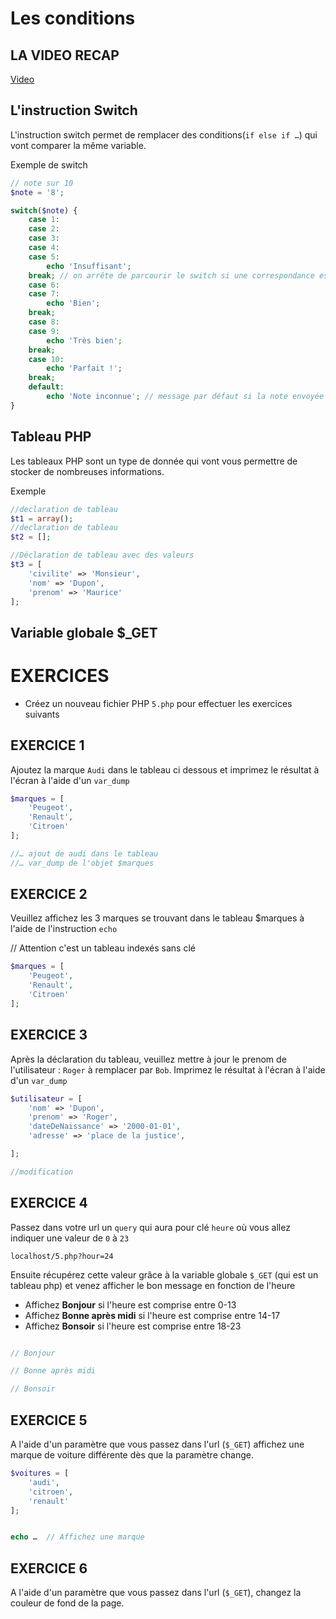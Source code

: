 # Les conditions

## LA VIDEO RECAP

[Video](https://www.youtube.com/watch?v=kbTIAUn2dZI)

## L'instruction Switch

L'instruction switch permet de remplacer des conditions(`if else if …`) qui vont comparer la même variable.

Exemple de switch

```php
// note sur 10
$note = '8';

switch($note) {
    case 1:
    case 2:
    case 3:
    case 4:
    case 5:
        echo 'Insuffisant';
    break; // on arrête de parcourir le switch si une correspondance est trouvée
    case 6:
    case 7:
        echo 'Bien';
    break;
    case 8:
    case 9:
        echo 'Très bien';
    break;
    case 10:
        echo 'Parfait !';
    break;
    default:
        echo 'Note inconnue'; // message par défaut si la note envoyée n'est pas connue
}

```

## Tableau PHP

Les tableaux PHP sont un type de donnée qui vont vous permettre de stocker de nombreuses informations.

Exemple

```php
//declaration de tableau
$t1 = array();
//declaration de tableau
$t2 = [];

//Déclaration de tableau avec des valeurs
$t3 = [
    'civilite' => 'Monsieur',
    'nom' => 'Dupon',
    'prenom' => 'Maurice'
];

```


## Variable globale $_GET



# EXERCICES

- Créez un nouveau fichier PHP `5.php` pour effectuer les exercices suivants

## EXERCICE 1

Ajoutez la marque `Audi` dans le tableau ci dessous et imprimez le résultat à l'écran à l'aide d'un `var_dump`

```php
$marques = [
    'Peugeot',
    'Renault',
    'Citroen'
];

//… ajout de audi dans le tableau
//… var_dump de l'objet $marques

```

## EXERCICE 2

Veuillez affichez les 3 marques se trouvant dans le tableau $marques à l'aide de l'instruction `echo`

// Attention c'est un tableau indexés sans clé

```php
$marques = [
    'Peugeot',
    'Renault',
    'Citroen'
];

```


## EXERCICE 3

Après la déclaration du tableau, veuillez mettre à jour le prenom de l'utilisateur : `Roger` à remplacer par `Bob`.
Imprimez le résultat à l'écran à l'aide d'un `var_dump`

```php
$utilisateur = [
    'nom' => 'Dupon',
    'prenom' => 'Roger',
    'dateDeNaissance' => '2000-01-01',
    'adresse' => 'place de la justice',

];

//modification

```



## EXERCICE 4

Passez dans votre url un `query` qui aura pour clé `heure`  où vous allez indiquer une valeur de  `0` à `23`

`localhost/5.php?hour=24`

Ensuite récupérez cette valeur grâce à la variable globale `$_GET` (qui est un tableau php) et venez afficher le bon message en fonction de l'heure


- Affichez **Bonjour** si l'heure est comprise entre 0-13
- Affichez **Bonne après midi** si l'heure est comprise entre 14-17
- Affichez **Bonsoir** si l'heure est comprise entre 18-23

```php

// Bonjour

// Bonne après midi

// Bonsoir


```



## EXERCICE 5

A l'aide d'un paramètre que vous passez dans l'url (`$_GET`) affichez une marque de voiture différente dès que la paramètre change.


```php
$voitures = [
    'audi',
    'citroen',
    'renault'
];


echo …  // Affichez une marque

```




## EXERCICE 6

A l'aide d'un paramètre que vous passez dans l'url (`$_GET`), changez la couleur de fond de la page.

